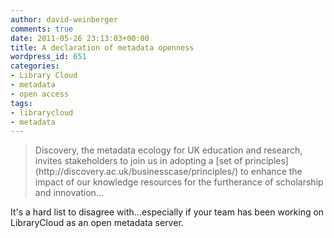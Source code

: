 ```yaml
---
author: david-weinberger
comments: true
date: 2011-05-26 23:13:03+00:00
title: A declaration of metadata openness
wordpress_id: 651
categories:
- Library Cloud
- metadata
- open access
tags:
- librarycloud
- metadata
---
```





<blockquote>Discovery, the metadata ecology for UK education and research, invites stakeholders to join us in adopting a [set of principles](http://discovery.ac.uk/businesscase/principles/) to enhance the impact of our knowledge resources for the furtherance of scholarship and innovation...</blockquote>



It's a hard list to disagree with...especially if your team has been working on LibraryCloud as an open metadata server.
